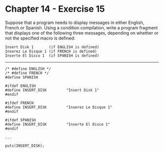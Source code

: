 # Chapter 14 - Exercise 15

Suppose that a program needs to display messages in either English, French or Spanish. Using a condition compilation, write a program fragment that displays one of the following three messages, depending on whether or not the specified macro is defined:  

```
Insert Disk 1       (if ENGLISH is defined)
Inserez Le Disque 1 (if FRENCH is defined)
Inserte El Disco 1  (if SPANISH is defined)
```

---

```
/* #define ENGLISH */
/* #define FRENCH */
#define SPANISH

#ifdef ENGLISH                                                                  
#define INSERT_DISK         "Insert Disk 1"                                     
#endif                                                                          
                                                                                
#ifdef FRENCH                                                                   
#define INSERT_DISK         "Inserez Le Disque 1"                               
#endif                                                                          
                                                                                
#ifdef SPANISH                                                                  
#define INSERT_DISK         "Inserte El Disco 1"                                
#endif

...

puts(INSERT_DISK);
```

